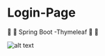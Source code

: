 # Login-Page

:fallen_leaf:  :leaves: Spring Boot -Thymeleaf :leaves: :fallen_leaf:

  ![alt text](./image/loginForm.png)
